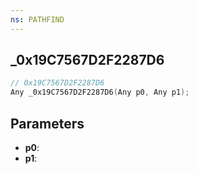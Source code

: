 ```yaml
---
ns: PATHFIND
---
```

## _0x19C7567D2F2287D6

```c
// 0x19C7567D2F2287D6
Any _0x19C7567D2F2287D6(Any p0, Any p1);
```

## Parameters
* **p0**:
* **p1**:
